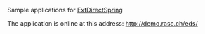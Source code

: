 Sample applications for [ExtDirectSpring](https://github.com/ralscha/extdirectspring)


The application is online at this address:
http://demo.rasc.ch/eds/